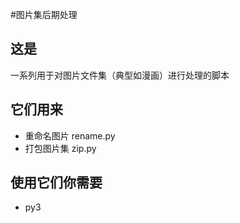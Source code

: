 #图片集后期处理

## 这是
一系列用于对图片文件集（典型如漫画）进行处理的脚本

## 它们用来
- 重命名图片 rename.py
- 打包图片集 zip.py

## 使用它们你需要
- py3